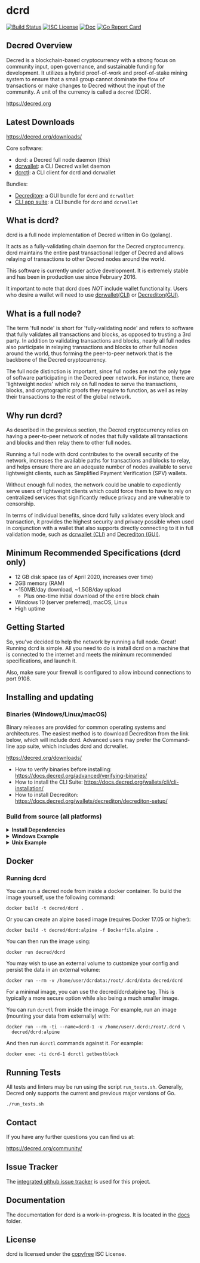 dcrd
====

[![Build Status](https://github.com/decred/dcrd/workflows/Build%20and%20Test/badge.svg)](https://github.com/decred/dcrd/actions)
[![ISC License](https://img.shields.io/badge/license-ISC-blue.svg)](http://copyfree.org)
[![Doc](https://img.shields.io/badge/doc-reference-blue.svg)](https://pkg.go.dev/github.com/decred/dcrd)
[![Go Report Card](https://goreportcard.com/badge/github.com/decred/dcrd)](https://goreportcard.com/report/github.com/decred/dcrd)

## Decred Overview

Decred is a blockchain-based cryptocurrency with a strong focus on community
input, open governance, and sustainable funding for development. It utilizes a
hybrid proof-of-work and proof-of-stake mining system to ensure that a small
group cannot dominate the flow of transactions or make changes to Decred without
the input of the community.  A unit of the currency is called a `decred` (DCR).

https://decred.org

## Latest Downloads

https://decred.org/downloads/

Core software:

* dcrd: a Decred full node daemon (this)
* [dcrwallet](https://github.com/decred/dcrwallet): a CLI Decred wallet daemon
* [dcrctl](https://github.com/decred/dcrctl): a CLI client for dcrd and dcrwallet

Bundles:

* [Decrediton](https://github.com/decred/decrediton): a GUI bundle for `dcrd`
  and `dcrwallet`
* [CLI app suite](https://github.com/decred/decred-release/releases/latest):
  a CLI bundle for `dcrd` and `dcrwallet`

## What is dcrd?

dcrd is a full node implementation of Decred written in Go (golang).

It acts as a fully-validating chain daemon for the Decred cryptocurrency.  dcrd
maintains the entire past transactional ledger of Decred and allows relaying of
transactions to other Decred nodes around the world.

This software is currently under active development.  It is extremely stable and
has been in production use since February 2016.

It important to note that dcrd does *NOT* include wallet functionality.  Users
who desire a wallet will need to use [dcrwallet(CLI)](https://github.com/decred/dcrwallet)
or [Decrediton(GUI)](https://github.com/decred/decrediton).

## What is a full node?

The term 'full node' is short for 'fully-validating node' and refers to software
that fully validates all transactions and blocks, as opposed to trusting a 3rd
party.  In addition to validating transactions and blocks, nearly all full nodes
also participate in relaying transactions and blocks to other full nodes around
the world, thus forming the peer-to-peer network that is the backbone of the
Decred cryptocurrency.

The full node distinction is important, since full nodes are not the only type
of software participating in the Decred peer network. For instance, there are
'lightweight nodes' which rely on full nodes to serve the transactions, blocks,
and cryptographic proofs they require to function, as well as relay their
transactions to the rest of the global network.

## Why run dcrd?

As described in the previous section, the Decred cryptocurrency relies on having
a peer-to-peer network of nodes that fully validate all transactions and blocks
and then relay them to other full nodes.

Running a full node with dcrd contributes to the overall security of the
network, increases the available paths for transactions and blocks to relay,
and helps ensure there are an adequate number of nodes available to serve
lightweight clients, such as Simplified Payment Verification (SPV) wallets.

Without enough full nodes, the network could be unable to expediently serve
users of lightweight clients which could force them to have to rely on
centralized services that significantly reduce privacy and are vulnerable to
censorship.

In terms of individual benefits, since dcrd fully validates every block and
transaction, it provides the highest security and privacy possible when used in
conjunction with a wallet that also supports directly connecting to it in full
validation mode, such as [dcrwallet (CLI)](https://github.com/decred/dcrwallet)
and [Decrediton (GUI)](https://github.com/decred/decrediton).

## Minimum Recommended Specifications (dcrd only)

* 12 GB disk space (as of April 2020, increases over time)
* 2GB memory (RAM)
* ~150MB/day download, ~1.5GB/day upload
  * Plus one-time initial download of the entire block chain
* Windows 10 (server preferred), macOS, Linux
* High uptime

## Getting Started

So, you've decided to help the network by running a full node.  Great!  Running
dcrd is simple.  All you need to do is install dcrd on a machine that is
connected to the internet and meets the minimum recommended specifications, and
launch it.

Also, make sure your firewall is configured to allow inbound connections to port
9108.

<a name="Installation" />

## Installing and updating

### Binaries (Windows/Linux/macOS)

Binary releases are provided for common operating systems and architectures.
The easiest method is to download Decrediton from the link below, which will
include dcrd. Advanced users may prefer the Command-line app suite, which
includes dcrd and dcrwallet.

https://decred.org/downloads/

* How to verify binaries before installing: https://docs.decred.org/advanced/verifying-binaries/
* How to install the CLI Suite: https://docs.decred.org/wallets/cli/cli-installation/
* How to install Decrediton: https://docs.decred.org/wallets/decrediton/decrediton-setup/

### Build from source (all platforms)

<details><summary><b>Install Dependencies</b></summary>

- **Go 1.16 or 1.17**

  Installation instructions can be found here: https://golang.org/doc/install.
  Ensure Go was installed properly and is a supported version:
  ```sh
  $ go version
  $ go env GOROOT GOPATH
  ```
  NOTE: `GOROOT` and `GOPATH` must not be on the same path. Since Go 1.8 (2016),
  `GOROOT` and `GOPATH` are set automatically, and you do not need to change
  them. However, you still need to add `$GOPATH/bin` to your `PATH` in order to
  run binaries installed by `go get` and `go install` (On Windows, this happens
  automatically).

  Unix example -- add these lines to .profile:

  ```
  PATH="$PATH:/usr/local/go/bin"  # main Go binaries ($GOROOT/bin)
  PATH="$PATH:$HOME/go/bin"       # installed Go projects ($GOPATH/bin)
  ```

- **Git**

  Installation instructions can be found at https://git-scm.com or
  https://gitforwindows.org.
  ```sh
  $ git version
  ```

</details>
<details><summary><b>Windows Example</b></summary>

  ```PowerShell
  PS> git clone https://github.com/decred/dcrd $env:USERPROFILE\src\dcrd
  PS> cd $env:USERPROFILE\src\dcrd
  PS> go install . .\cmd\...
  PS> dcrd -V
  ```

  Run the `dcrd` executable now installed in `"$(go env GOPATH)\bin"`.
</details>
<details><summary><b>Unix Example</b></summary>

  This assumes you have already added `$GOPATH/bin` to your `$PATH` as described
  in dependencies.

  ```sh
  $ git clone https://github.com/decred/dcrd $HOME/src/dcrd
  $ git clone https://github.com/decred/dcrctl $HOME/src/dcrctl
  $ (cd $HOME/src/dcrd && go install . ./...)
  $ (cd $HOME/src/dcrctl && go install)
  $ dcrd -V
  ```

  Run the `dcrd` executable now installed in `$GOPATH/bin`.
</details>

## Docker

### Running dcrd

You can run a decred node from inside a docker container.  To build the image
yourself, use the following command:

```
docker build -t decred/dcrd .
```

Or you can create an alpine based image (requires Docker 17.05 or higher):

```
docker build -t decred/dcrd:alpine -f Dockerfile.alpine .
```

You can then run the image using:

```
docker run decred/dcrd
```

You may wish to use an external volume to customize your config and persist the
data in an external volume:

```
docker run --rm -v /home/user/dcrdata:/root/.dcrd/data decred/dcrd
```

For a minimal image, you can use the decred/dcrd:alpine tag.  This is typically
a more secure option while also being a much smaller image.

You can run `dcrctl` from inside the image.  For example, run an image (mounting
your data from externally) with:

```
docker run --rm -ti --name=dcrd-1 -v /home/user/.dcrd:/root/.dcrd \
  decred/dcrd:alpine
```

And then run `dcrctl` commands against it.  For example:

```
docker exec -ti dcrd-1 dcrctl getbestblock
```

## Running Tests

All tests and linters may be run using the script `run_tests.sh`.  Generally,
Decred only supports the current and previous major versions of Go.

```
./run_tests.sh
```

## Contact

If you have any further questions you can find us at:

https://decred.org/community/

## Issue Tracker

The [integrated github issue tracker](https://github.com/decred/dcrd/issues)
is used for this project.

## Documentation

The documentation for dcrd is a work-in-progress.  It is located in the
[docs](https://github.com/decred/dcrd/tree/master/docs) folder.

## License

dcrd is licensed under the [copyfree](http://copyfree.org) ISC License.
